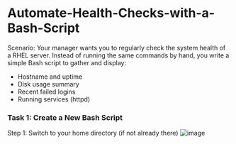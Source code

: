 # Automate-Health-Checks-with-a-Bash-Script

Scenario:
Your manager wants you to regularly check the system health of a RHEL server. Instead of running the same commands by hand, you write a simple Bash script to gather and display:

- Hostname and uptime
- Disk usage summary
- Recent failed logins
- Running services (httpd)

### Task 1: Create a New Bash Script
Step 1: Switch to your home directory (if not already there)
![image](https://github.com/user-attachments/assets/3e3ee8e5-5f31-4cb5-a992-5e00be65ea80)

